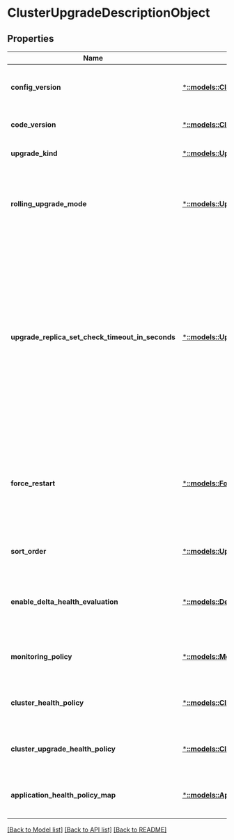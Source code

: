 # ClusterUpgradeDescriptionObject

## Properties
Name | Type | Description | Notes
------------ | ------------- | ------------- | -------------
**config_version** | [***::models::ClusterFabricConfigVersionString**](ClusterFabricConfigVersionString.md) | The cluster configuration version (specified in the cluster manifest). | [optional] [default to null]
**code_version** | [***::models::ClusterFabricCodeVersionString**](ClusterFabricCodeVersionString.md) | The ServiceFabric code version of the cluster. | [optional] [default to null]
**upgrade_kind** | [***::models::UpgradeKind**](UpgradeKind.md) | The kind of upgrade out of the following possible values. | [optional] [default to null]
**rolling_upgrade_mode** | [***::models::UpgradeMode**](UpgradeMode.md) | The mode used to monitor health during a rolling upgrade. The values are UnmonitoredAuto, UnmonitoredManual, and Monitored. | [optional] [default to null]
**upgrade_replica_set_check_timeout_in_seconds** | [***::models::UpgradeReplicaSetCheckTimeout**](UpgradeReplicaSetCheckTimeout.md) | The maximum amount of time to block processing of an upgrade domain and prevent loss of availability when there are unexpected issues. When this timeout expires, processing of the upgrade domain will proceed regardless of availability loss issues. The timeout is reset at the start of each upgrade domain. Valid values are between 0 and 42949672925 inclusive. (unsigned 32-bit integer). | [optional] [default to null]
**force_restart** | [***::models::ForceRestart**](ForceRestart.md) | If true, then processes are forcefully restarted during upgrade even when the code version has not changed (the upgrade only changes configuration or data). | [optional] [default to null]
**sort_order** | [***::models::UpgradeSortOrder**](UpgradeSortOrder.md) | Defines the order in which an upgrade proceeds through the cluster. | [optional] [default to null]
**enable_delta_health_evaluation** | [***::models::DeltaHealthEvaluationBool**](DeltaHealthEvaluationBool.md) | When true, enables delta health evaluation rather than absolute health evaluation after completion of each upgrade domain. | [optional] [default to null]
**monitoring_policy** | [***::models::MonitoringPolicyDescription**](MonitoringPolicyDescription.md) | Describes the parameters for monitoring an upgrade in Monitored mode. | [optional] [default to null]
**cluster_health_policy** | [***::models::ClusterHealthPolicy**](ClusterHealthPolicy.md) | Defines a health policy used to evaluate the health of the cluster or of a cluster node. | [optional] [default to null]
**cluster_upgrade_health_policy** | [***::models::ClusterUpgradeHealthPolicyObject**](ClusterUpgradeHealthPolicyObject.md) | Defines a health policy used to evaluate the health of the cluster during a cluster upgrade. | [optional] [default to null]
**application_health_policy_map** | [***::models::ApplicationHealthPolicyMapObject**](ApplicationHealthPolicyMapObject.md) | Represents the map of application health policies for a ServiceFabric cluster upgrade | [optional] [default to null]

[[Back to Model list]](../README.md#documentation-for-models) [[Back to API list]](../README.md#documentation-for-api-endpoints) [[Back to README]](../README.md)



